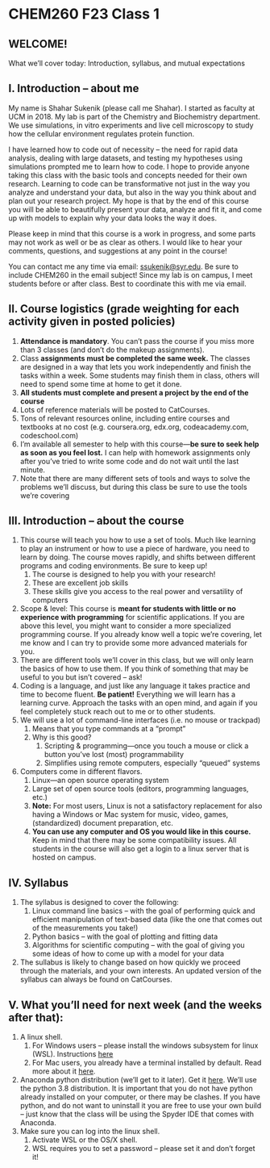 # CHEM260 F23 Class 1

## WELCOME!

What we’ll cover today: Introduction, syllabus, and mutual expectations

## **I. Introduction – about me**

My name is Shahar Sukenik (please call me Shahar). I started as faculty at UCM in 2018. My lab is part of the Chemistry and Biochemistry department. We use simulations, in vitro experiments and live cell microscopy to study how the cellular environment regulates protein function.

I have learned how to code out of necessity – the need for rapid data analysis, dealing with large datasets, and testing my hypotheses using simulations prompted me to learn how to code. I hope to provide anyone taking this class with the basic tools and concepts needed for their own research. Learning to code can be transformative not just in the way you analyze and understand your data, but also in the way you think about and plan out your research project. My hope is that by the end of this course you will be able to beautifully present your data, analyze and fit it, and come up with models to explain why your data looks the way it does.

Please keep in mind that this course is a work in progress, and some parts may not work as well or be as clear as others. I would like to hear your comments, questions, and suggestions at any point in the course!

You can contact me any time via email: [ssukenik@syr.edu](mailto:ssukenik@syr.edu). Be sure to include CHEM260 in the email subject! Since my lab is on campus, I meet students before or after class. Best to coordinate this with me via email.

## **II. Course logistics (**grade weighting for each activity given in posted policies**)**

1. **Attendance is mandatory**. You can’t pass the course if you miss more than 3 classes (and don’t do the makeup assignments).
2. Class **assignments must be completed the same week.** The classes are designed in a way that lets you work independently and finish the tasks within a week. Some students may finish them in class, others will need to spend some time at home to get it done.
3. **All students must complete and present a project by the end of the course**
4. Lots of reference materials will be posted to CatCourses.
5. Tons of relevant resources online, including entire courses and textbooks at no cost (e.g. coursera.org, edx.org, codeacademy.com, codeschool.com)
6. I’m available all semester to help with this course—**be sure to seek help as soon as you feel lost.** I can help with homework assignments only after you’ve tried to write some code and do not wait until the last minute.
7. Note that there are many different sets of tools and ways to solve the problems we’ll discuss, but during this class be sure to use the tools we’re covering

## **III. Introduction – about the course**

1. This course will teach you how to use a set of tools. Much like learning to play an instrument or how to use a piece of hardware, you need to learn by doing. The course moves rapidly, and shifts between different programs and coding environments. Be sure to keep up!
    1. The course is designed to help you with your research!
    2. These are excellent job skills
    3. These skills give you access to the real power and versatility of computers
2. Scope & level: This course is **meant for students with little or no experience with programming** for scientific applications. If you are above this level, you might want to consider a more specialized programming course. If you already know well a topic we’re covering, let me know and I can try to provide some more advanced materials for you.
3. There are different tools we’ll cover in this class, but we will only learn the basics of how to use them. If you think of something that may be useful to you but isn’t covered – ask!
4. Coding is a language, and just like any language it takes practice and time to become fluent. **Be patient!** Everything we will learn has a learning curve. Approach the tasks with an open mind, and again if you feel completely stuck reach out to me or to other students.
5. We will use a lot of command-line interfaces (i.e. no mouse or trackpad)
    1. Means that you type commands at a “prompt”
    2. Why is this good?
        1. Scripting & programming—once you touch a mouse or click a button you’ve lost (most) programmability
        2. Simplifies using remote computers, especially “queued” systems
6. Computers come in different flavors.
    1. Linux—an open source operating system
    2. Large set of open source tools (editors, programming languages, etc.)
    3. **Note:** For most users, Linux is not a satisfactory replacement for also having a Windows or Mac system for music, video, games, (standardized) document preparation, etc.
    4. **You can use any computer and OS you would like in this course.** Keep in mind that there may be some compatibility issues. All students in the course will also get a login to a linux server that is hosted on campus.

## **IV. Syllabus**

1. The syllabus is designed to cover the following:
    1. Linux command line basics – with the goal of performing quick and efficient manipulation of text-based data (like the one that comes out of the measurements you take!)
    2. Python basics – with the goal of plotting and fitting data
    3. Algorithms for scientific computing – with the goal of giving you some ideas of how to come up with a model for your data
2. The sullabus is likely to change based on how quickly we proceed through the materials, and your own interests. An updated version of the syllabus can always be found on CatCourses.

## **V. What you’ll need for next week (and the weeks after that):**

1. A linux shell.
    1. For Windows users – please install the windows subsystem for linux (WSL). Instructions [here](https://learn.microsoft.com/en-us/windows/wsl/install)
    2. For Mac users, you already have a terminal installed by default. Read more about it [here](http://osxdaily.com/2017/04/28/howto-ssh-client-mac/).
2. Anaconda python distribution (we’ll get to it later). Get it [here](https://www.anaconda.com/distribution/#download-section). We’ll use the python 3.8 distribution. It is important that you do not have python already installed on your computer, or there may be clashes. If you have python, and do not want to uninstall it you are free to use your own build – just know that the class will be using the Spyder IDE that comes with Anaconda.
3. Make sure you can log into the linux shell.
    1. Activate WSL or the OS/X shell.
    2. WSL requires you to set a password – please set it and don’t forget it!